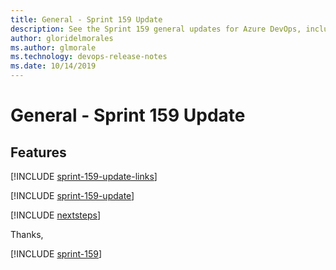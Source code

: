 ```yaml
---
title: General - Sprint 159 Update
description: See the Sprint 159 general updates for Azure DevOps, including next steps.
author: gloridelmorales
ms.author: glmorale
ms.technology: devops-release-notes
ms.date: 10/14/2019
---
```


# General - Sprint 159 Update

## Features

[!INCLUDE [sprint-159-update-links](../includes/general/sprint-159-update-links.md)]

[!INCLUDE [sprint-159-update](../includes/general/sprint-159-update.md)]

[!INCLUDE [nextsteps](../includes/nextsteps.md)]

Thanks,

[!INCLUDE [sprint-159](../includes/signer/sprint-159.md)]
